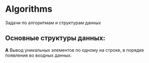# Algorithms
Задачи по алгоритмам и структурам данных
 
## Основные структуры данных:
**A** Вывод уникальных элементов по одному на строке, в порядке появления во входных данных.


